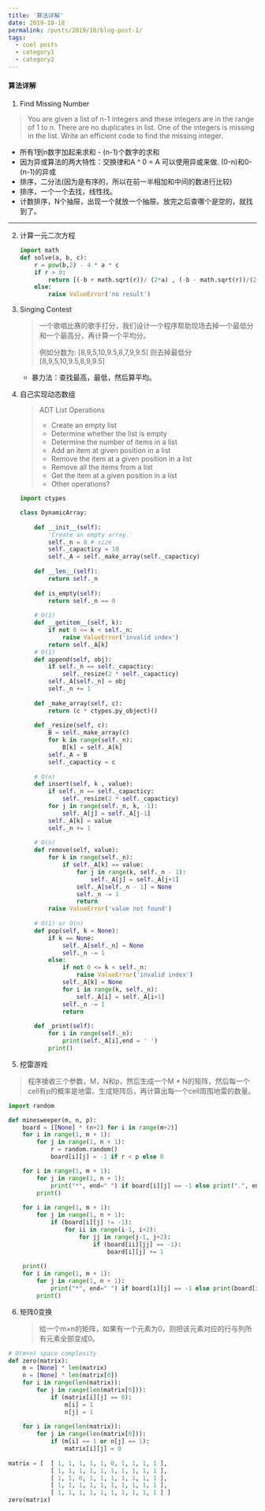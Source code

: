 ```yaml
---
title: '算法详解'
date: 2019-10-18
permalink: /posts/2019/10/blog-post-1/
tags:
  - cool posts
  - category1
  - category2
---
```


#### 算法详解



1. Find Missing Number

> You are given a list of n-1 integers and these integers are in the range of 1 to n. There are no duplicates in list. One of the integers is missing in the list. Write an efficient code to find the missing integer.

- 所有1到n数字加起来求和 - (n-1)个数字的求和
- 因为异或算法的两大特性：交换律和A ^ 0 = A 可以使用异或来做. (0-n)和0-(n-1)的异或
- 排序，二分法(因为是有序的，所以在前一半相加和中间的数进行比较)
- 排序，一个一个去找，线性找。
- 计数排序，N个抽屉，出现一个就放一个抽屉。放完之后查哪个是空的，就找到了。

*****

2. 计算一元二次方程

   ```python
   import math
   def solve(a, b, c):
       r = pow(b,2) - 4 * a * c
       if r > 0:
           return [(-b + math.sqrt(r))/ (2*a) , (-b - math.sqrt(r))/(2*a)]
       else:
           raise ValueError('no result')
   ```

3. Singing Contest

   >一个歌唱比赛的歌手打分，我们设计一个程序帮助现场去掉一个最低分和一个最高分，再计算一个平均分。
   >
   >例如分数为: [8,9,5,10,9.5,8,7,9,9.5] 则去掉最低分 [8,9,5,10,9.5,8,9,9.5]

   - 暴力法：查找最高，最低，然后算平均。

















4. 自己实现动态数组

   > ADT List Operations
   >
   > - Create an empty list
   > - Determine whether the list is empty
   > - Determine the number of items in a list
   > - Add an item at given position in a list
   > - Remove the item at a given position in a list
   > - Remove all the items from a list
   > - Get the item at a given position in a list
   > - Other operations?  

   ```python
   import ctypes
   
   class DynamicArray:
       
       def __init__(self):
           'Create an empty array.'
           self._n = 0 # size
           self._capacticy = 10
           self._A = self._make_array(self._capacticy)
       
       def __len__(self):
           return self._n
       
       def is_empty(self):
           return self._n == 0
       
       # O(1)
       def __getitem__(self, k):
           if not 0 <= k < self._n:
               raise ValueError('invalid index')
           return self._A[k]
       # O(1)
       def append(self, obj):
           if self._n == self._capacticy:
               self._resize(2 * self._capacticy)
           self._A[self._n] = obj
           self._n += 1
           
       def _make_array(self, c):
           return (c * ctypes.py_object)()
       
       def _resize(self, c):
           B = self._make_array(c)
           for k in range(self._n):
               B[k] = self._A[k]
           self._A = B
           self._capacticy = c
           
       # O(n)
       def insert(self, k , value):
           if self._n == self._capacticy:
               self._resize(2 * self._capacticy)
           for j in range(self._n, k, -1):
               self._A[j] = self._A[j-1]
           self._A[k] = value
           self._n += 1
           
       # O(n)
       def remove(self, value):
           for k in range(self._n):
               if self._A[k] == value:
                   for j in range(k, self._n - 1):
                       self._A[j] = self._A[j+1]
                   self._A[self._n - 1] = None
                   self._n -= 1
                   return
           raise ValueError('value not found')
           
       # O(1) or O(n)
       def pop(self, k = None):
           if k == None:
               self._A[self._n] = None
               self._n -= 1
           else:
               if not 0 <= k < self._n:
                   raise ValueError('invalid index')
               self._A[k] = None
               for i in range(k, self._n):
                   self._A[i] = self._A[i+1]
               self._n -= 1
               return
           
       def _print(self):
           for i in range(self._n):
               print(self._A[i],end = ' ')
           print()    
   ```



5. 挖雷游戏

>程序接收三个参数，M，N和p，然后生成一个M * N的矩阵，然后每一个cell有p的概率是地雷。生成矩阵后，再计算出每一个cell周围地雷的数量。

```python
import random

def minesweeper(m, n, p):
    board = [[None] * (n+2) for i in range(m+2)]
    for i in range(1, m + 1):
        for j in range(1, n + 1):
            r = random.random()
            board[i][j] = -1 if r < p else 0

    for i in range(1, m + 1):
        for j in range(1, n + 1):
            print("*", end=" ") if board[i][j] == -1 else print(".", end=" ")
        print()
        
    for i in range(1, m + 1):
        for j in range(1, n + 1):
            if (board[i][j] != -1):
                for ii in range(i-1, i+2):
                    for jj in range(j-1, j+2):
                        if (board[ii][jj] == -1):
                            board[i][j] += 1
    
    print()
    for i in range(1, m + 1):
        for j in range(1, n + 1):
            print("*", end=" ") if board[i][j] == -1 else print(board[i][j], end=" ")
        print()
```

6. 矩阵0变换

   >给一个m×n的矩阵，如果有一个元素为0，则把该元素对应的行与列所有元素全部变成0。

```python
# O(m+n) space complexity
def zero(matrix):
    m = [None] * len(matrix)
    n = [None] * len(matrix[0])
    for i in range(len(matrix)):
        for j in range(len(matrix[0])):
            if (matrix[i][j] == 0):
                m[i] = 1
                n[j] = 1
                
    for i in range(len(matrix)):
        for j in range(len(matrix[0])):
            if (m[i] == 1 or n[j] == 1):
                matrix[i][j] = 0
                
matrix = [  [ 1, 1, 1, 1, 1, 0, 1, 1, 1, 1 ],
            [ 1, 1, 1, 1, 1, 1, 1, 1, 1, 1 ],
            [ 1, 1, 0, 1, 1, 1, 1, 1, 1, 1 ],
            [ 1, 1, 1, 1, 1, 1, 1, 1, 1, 1 ],
            [ 1, 1, 1, 1, 1, 1, 1, 1, 1, 1 ] ]
zero(matrix)
```

